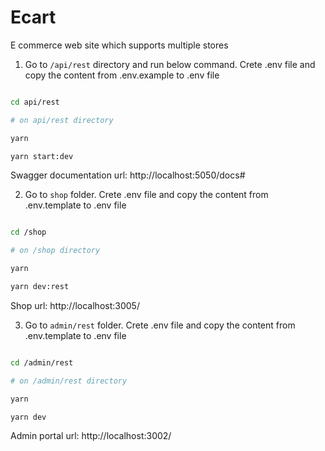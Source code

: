 
# Ecart

E commerce web site which supports multiple stores

  

1. Go to `/api/rest` directory and run below command. Crete .env file and copy the content from .env.example to .env file

```bash

cd api/rest

# on api/rest directory

yarn

yarn start:dev

```

Swagger documentation url: http://localhost:5050/docs#

  

2. Go to `shop` folder.  Crete .env file and copy the content from .env.template to .env file

  

```bash

cd /shop

# on /shop directory

yarn

yarn dev:rest

```

Shop url: http://localhost:3005/

  

3. Go to `admin/rest` folder.  Crete .env file and copy the content from .env.template to .env file

  

```bash

cd /admin/rest

# on /admin/rest directory

yarn

yarn dev

```

Admin portal url: http://localhost:3002/
